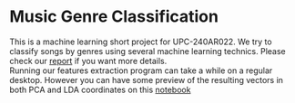 # Music Genre Classification

This is a machine learning short project for UPC-240AR022.
We try to classify songs by genres using several machine learning technics.
Please check our [report](https://github.com/smaillot/music-genre-classification/blob/master/short_project_machine_learning.pdf) if you want more details.<br/>
Running our features extraction program can take a while on a regular desktop. However you can have some preview of the resulting vectors in both PCA and LDA coordinates on this [notebook](https://github.com/smaillot/music-genre-classification/blob/master/data-visualization-and-knn-classification/data-visualization-and-knn-classification.ipynb)
